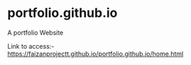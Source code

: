 # portfolio.github.io
A portfolio Website

Link to access:- https://faizanprojectt.github.io/portfolio.github.io/home.html
